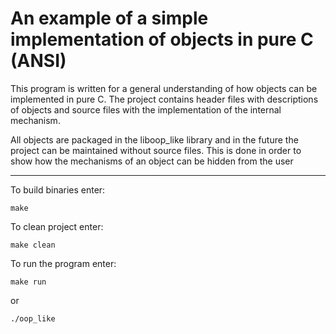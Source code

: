 # An example of a simple implementation of objects in pure C (ANSI)
This program is written for a general understanding of how objects can be implemented in pure C. The project contains header files with descriptions of objects and source files with the implementation of the internal mechanism.

All objects are packaged in the liboop_like library and in the future the project can be maintained without source files. This is done in order to show how the mechanisms of an object can be hidden from the user
***
To build binaries enter:
```shell
make
```
To clean project enter:
```shell
make clean
```
To run the program enter:
```shell
make run
```
or
```shell
./oop_like
```